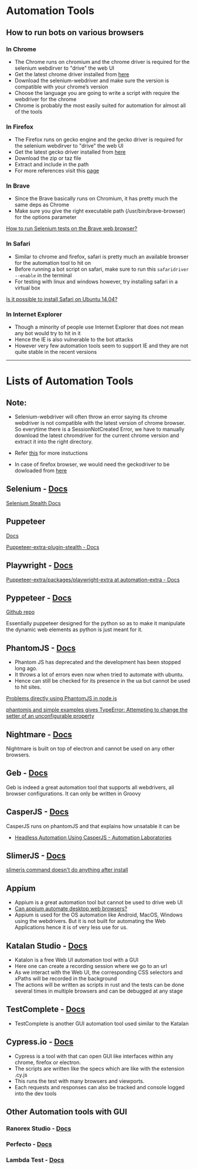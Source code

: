 # Automation Tools

## How to run bots on various browsers

### In Chrome

- The Chrome runs on chromium and the chrome driver is required for the selenium webdirver to "drive" the web UI 
- Get the latest chrome driver installed from [here](https://chromedriver.storage.googleapis.com/index.html)
- Download the selenium-webdriver and make sure the version is compatible with your chrome’s version
- Choose the language you are going to write a script with require the webdriver for the chrome
- Chrome is probably the most easily suited for automation for almost all of the tools

### In Firefox

- The Firefox runs on gecko engine and the gecko driver is required for the selenium webdirver to "drive" the web UI 
- Get the latest gecko driver installed from [here](https://github.com/mozilla/geckodriver/releases/)
- Download the zip or taz file
- Extract and include in the path
- For more references visit this [page](https://askubuntu.com/questions/870530/how-to-install-geckodriver-in-ubuntu)

### In Brave

- Since the Brave basically runs on Chromium, it has pretty much the same deps as Chrome
- Make sure you give the right executable path (/usr/bin/brave-browser) for the options parameter

[How to run Selenium tests on the Brave web browser?](https://stackoverflow.com/questions/47158434/how-to-run-selenium-tests-on-the-brave-web-browser)

### In Safari

- Similar to chrome and firefox, safari is pretty much an available browser for the automation tool to hit on
- Before running a bot script on safari, make sure to run this  `safaridriver --enable` in the terminal
- For testing with linux and windows however, try installing safari in a virtual box

[Is it possible to install Safari on Ubuntu 14.04?](https://askubuntu.com/questions/676496/is-it-possible-to-install-safari-on-ubuntu-14-04)

### In Internet Explorer

- Though a minority of people use Internet Explorer that does not mean any bot would try to hit in it
- Hence the IE is also vulnerable to the bot attacks
- However very few automation tools seem to support IE and they are not quite stable in the recent versions

***

# Lists of Automation Tools

## Note:

- Selenium-webdriver will often throw an error saying its chrome webdriver is not compatible with the latest version of chrome browser. So everytime there is a SessionNotCreated Error, we have to manually download the latest chromdriver for the current chrome version and extract it into the right directory. 

- Refer [this](https://medium.com/fusionqa/selenium-webdriver-error-sessionnotcreatederror-session-not-created-this-version-of-7b3a8acd7072) for more instuctions

- In case of firefox browser, we would need the geckodriver to be dowloaded from [here](https://github.com/mozilla/geckodriver/releases/)


## **Selenium** - [Docs](https://www.selenium.dev/documentation/webdriver/)

[Selenium Stealth Docs](https://github.com/diprajpatra/selenium-stealth)

## **Puppeteer**

[Docs](https://pptr.dev/)

[Puppeteer-extra-plugin-stealth - Docs](https://www.npmjs.com/package/puppeteer-extra-plugin-stealth)

## **Playwright** - [Docs](https://playwright.dev/docs/intro)

[Puppeteer-extra/packages/playwright-extra at automation-extra - Docs](https://github.com/berstend/puppeteer-extra/tree/automation-extra/packages/playwright-extra#readme)

## **Pyppeteer** - [Docs](https://pyppeteer.github.io/pyppeteer/reference.html)

[Github repo](https://github.com/pyppeteer/pyppeteer)

Essentially puppeteer designed for the python so as to make it manipulate the dynamic web elements as python is just meant for it.

## **PhantomJS** - [Docs](https://phantomjs.org/)

- Phantom JS has deprecated and the development has been stopped long ago. 
- It throws a lot of errors even now when tried to automate with ubuntu. 
- Hence can still be checked for its presence in the ua but cannot be used to hit sites.

[Problems directly using PhantomJS in node.js](https://stackoverflow.com/questions/15487321/problems-directly-using-phantomjs-in-node-js)

[phantomjs and simple examples gives TypeError: Attempting to change the setter of an unconfigurable property](https://stackoverflow.com/questions/60593099/phantomjs-and-simple-examples-gives-typeerror-attempting-to-change-the-setter-o)

## **Nightmare** - [Docs](https://github.com/segmentio/nightmare)

Nightmare is built on top of electron and cannot be used on any other browsers.

## **Geb** - [Docs](https://www.gebish.org/)

Geb is indeed a great automation tool that supports all webdrivers, all browser configurations. It can only be written in Groovy 

## **CasperJS** - [Docs](https://www.casperjs.org/)

CasperJS runs on phantomJS and that explains how unsatable it can be

- [Headless Automation Using CasperJS - Automation Laboratories](https://www.automationlaboratories.com/headless-automation/headless-automation-using-casperjs/)

## **SlimerJS** - [Docs](https://docs.slimerjs.org/current/index.html)

[slimerjs command doesn't do anything after install](https://stackoverflow.com/questions/29145538/slimerjs-command-doesnt-do-anything-after-install)

## **Appium**

- Appium is a great automation tool but cannot be used to drive web UI
- [Can appium automate desktop web browsers?](https://discuss.appium.io/t/can-appium-automate-desktop-web-browsers/746)
- Appium is used for the OS automation like Android, MacOS, Windows using the webdrivers. But it is not built for automating the Web Applications hence it is of very less use for us.

## Katalan Studio - [Docs](https://docs.katalon.com/docs/katalon-studio-enterprise/welcome-to-katalon-studio)

- Katalon is a free Web UI automation tool with a GUI
- Here one can create a recording session where we go to an url
- As we interact with the Web UI, the corresponding CSS selectors and xPaths will be recorded in the background 
- The actions will be written as scripts in rust and the tests can be done several times in multiple browsers and can be debugged at any stage

## **TestComplete** - [Docs](https://support.smartbear.com/testcomplete/docs/app-testing/web/general/about.html)

- TestComplete is another GUI automation tool used similar to the Katalan

## **Cypress.io** - [Docs](https://docs.cypress.io/guides/getting-started/installing-cypress#What-you-ll-learn)

- Cypress is a tool with that can open GUI like interfaces within any chrome, firefox or electron.
- The scripts are written like the specs which are like with the extension .cy.js 
- This runs the test with many browsers and viewports.
- Each requests and responses can also be tracked and console logged into the dev tools

## Other Automation tools with GUI

### **Ranorex Studio** - [Docs](https://www.ranorex.com/help/latest/ranorex-studio-fundamentals/ranorex-studio/introduction/)

### **Perfecto** - [Docs](https://help.perfecto.io/perfecto-get-started/content/perfecto/get-started/home-get-started.htm)

### **Lambda Test** - [Docs](https://www.lambdatest.com/support/docs/)
